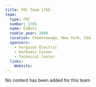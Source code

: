 ```yaml
---
title: FRC Team 1765
team:
  type: FRC
  number: 1765
  name: E1Bots
  rookie_year: 2006
  location: Cheektowaga, New York, USA
  sponsors:
    - Ferguson Electric
    - Harkness Career
    - Technical Center
  links:
    Website: 
---
```

No content has been added for this team
